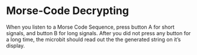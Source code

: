 <h1>Morse-Code Decrypting</h1>

When you listen to a Morse Code Sequence, press button A for short signals, and button B for long signals. 
After you did not press any button for a long time, the microbit should read out the the generated string on it’s display.
